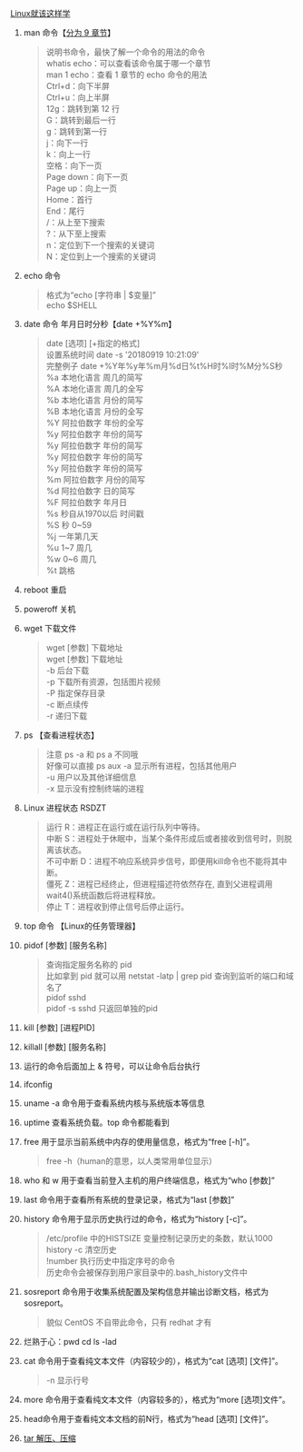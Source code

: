 [Linux就该这样学](https://www.linuxprobe.com/)  

1. man 命令【[分为 9 章节](https://www.cnblogs.com/webnote/p/5734586.html)】
    > 说明书命令，最快了解一个命令的用法的命令  
    > whatis echo：可以查看该命令属于哪一个章节  
    > man 1 echo：查看 1 章节的 echo 命令的用法  
    > Ctrl+d：向下半屏  
    > Ctrl+u：向上半屏  
    > 12g：跳转到第 12 行  
    > G：跳转到最后一行  
    > g：跳转到第一行  
    > j：向下一行  
    > k：向上一行  
    > 空格：向下一页  
    > Page down：向下一页  
    > Page up：向上一页  
    > Home：首行  
    > End：尾行  
    > /：从上至下搜索    
    > ?：从下至上搜索  
    > n：定位到下一个搜索的关键词  
    > N：定位到上一个搜索的关键词  
2. echo 命令
    > 格式为“echo [字符串 | $变量]”  
    > echo $SHELL  
3. date 命令 年月日时分秒【date +%Y%m】
    > date [选项] [+指定的格式]  
    > 设置系统时间 date -s '20180919 10:21:09'  
    > 完整例子 date +%Y年%y年%m月%d日%t%H时%I时%M分%S秒  
    > %a 本地化语言 周几的简写  
    > %A 本地化语言 周几的全写  
    > %b 本地化语言 月份的简写  
    > %B 本地化语言 月份的全写  
    > %Y 阿拉伯数字 年份的全写  
    > %y 阿拉伯数字 年份的简写  
    > %y 阿拉伯数字 年份的简写  
    > %y 阿拉伯数字 年份的简写  
    > %y 阿拉伯数字 年份的简写  
    > %m 阿拉伯数字 月份的简写  
    > %d 阿拉伯数字 日的简写  
    > %F 阿拉伯数字 年月日  
    > %s 秒自从1970以后 时间戳  
    > %S 秒 0~59  
    > %j 一年第几天  
    > %u 1~7 周几  
    > %w 0~6 周几  
    > %t 跳格  
4. reboot 重启
5. poweroff 关机
6. wget 下载文件
    > wget [参数] 下载地址  
    > wget [参数] 下载地址  
    > -b 后台下载  
    > -p 下载所有资源，包括图片视频  
    > -P 指定保存目录  
    > -c 断点续传  
    > -r 递归下载  
7. ps 【查看进程状态】
    > 注意 ps -a 和 ps a 不同哦  
    > 好像可以直接 ps aux
    > -a 显示所有进程，包括其他用户  
    > -u 用户以及其他详细信息  
    > -x 显示没有控制终端的进程
8. Linux 进程状态  RSDZT
    > 运行 R：进程正在运行或在运行队列中等待。  
    > 中断 S：进程处于休眠中，当某个条件形成后或者接收到信号时，则脱离该状态。    
    > 不可中断 D：进程不响应系统异步信号，即便用kill命令也不能将其中断。  
    > 僵死 Z：进程已经终止，但进程描述符依然存在, 直到父进程调用wait4()系统函数后将进程释放。  
    > 停止 T：进程收到停止信号后停止运行。
9. top 命令 【Linux的任务管理器】

10. pidof [参数] [服务名称]
    > 查询指定服务名称的 pid  
    > 比如拿到 pid 就可以用 netstat -latp | grep pid 查询到监听的端口和域名了  
    > pidof sshd     
    > pidof -s sshd 只返回单独的pid     
11. kill [参数] [进程PID]
    >  
12. killall [参数] [服务名称]
13. 运行的命令后面加上 & 符号，可以让命令后台执行
14. ifconfig
15. uname -a 命令用于查看系统内核与系统版本等信息
16. uptime 查看系统负载。top 命令都能看到
17. free 用于显示当前系统中内存的使用量信息，格式为“free [-h]”。
    > free -h（human的意思，以人类常用单位显示）  
18. who 和 w 用于查看当前登入主机的用户终端信息，格式为“who [参数]”
19. last 命令用于查看所有系统的登录记录，格式为“last [参数]”
20. history 命令用于显示历史执行过的命令，格式为“history [-c]”。
    > /etc/profile  中的HISTSIZE 变量控制记录历史的条数，默认1000  
    > history -c 清空历史  
    > !number  执行历史中指定序号的命令  
    > 历史命令会被保存到用户家目录中的.bash_history文件中
21. sosreport 命令用于收集系统配置及架构信息并输出诊断文档，格式为sosreport。
    > 貌似 CentOS 不自带此命令，只有 redhat 才有
22. 烂熟于心：pwd cd ls -lad
23. cat 命令用于查看纯文本文件（内容较少的），格式为“cat [选项] [文件]”。 
    > -n 显示行号
24. more 命令用于查看纯文本文件（内容较多的），格式为“more [选项]文件”。
25. head命令用于查看纯文本文档的前N行，格式为“head [选项] [文件]”。
26. [tar 解压、压缩](https://www.cnblogs.com/starof/p/4229017.html)
